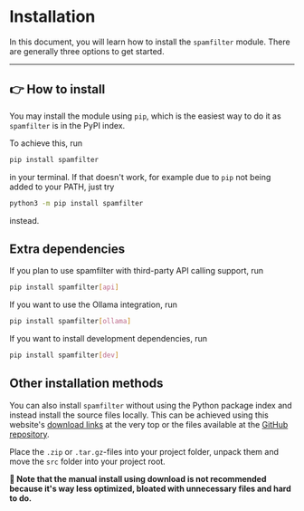 # Installation

In this document, you will learn how to install the `spamfilter` module. There are generally three options to
get started.

---

## 👉 How to install

You may install the module using `pip`, which is the easiest way to do it as `spamfilter` is in the PyPI index.

To achieve this, run

```bash
pip install spamfilter
```

in your terminal. If that doesn't work, for example due to `pip` not being added to your PATH, just try

```bash
python3 -m pip install spamfilter
```

instead.

## Extra dependencies

If you plan to use spamfilter with third-party API calling support, run

```bash
pip install spamfilter[api]
```

If you want to use the Ollama integration, run

```bash
pip install spamfilter[ollama]
```

If you want to install development dependencies, run

```bash
pip install spamfilter[dev]
```

## Other installation methods

You can also install `spamfilter` without using the Python package index and instead install the source files locally. This can be achieved using this website's [download links](https://github.com/mags0ft/spamfilter/zipball/master) at the very top or the files available at the [GitHub repository](https://github.com/mags0ft/spamfilter).

Place the `.zip` or `.tar.gz`-files into your project folder, unpack them and move the `src` folder into your project root.

**🚩 Note that the manual install using download is not recommended because it's way less optimized, bloated with unnecessary files and hard to do.**
